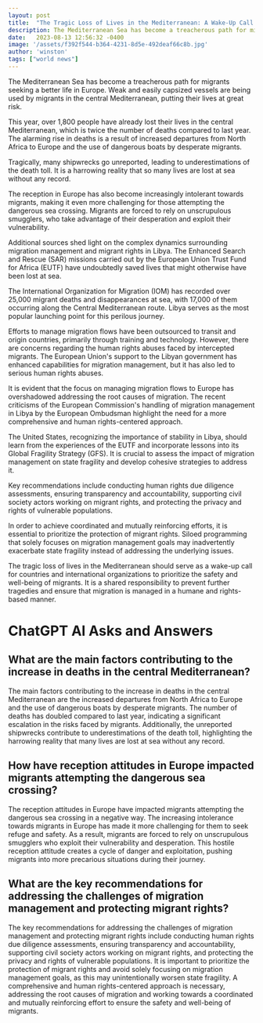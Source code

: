 ```yaml
---
layout: post
title:  "The Tragic Loss of Lives in the Mediterranean: A Wake-Up Call for Action"
description: The Mediterranean Sea has become a treacherous path for migrants seeking a better life in Europe. Over 1,800 people have already lost their lives this year, highlighting the urgent need for action.
date:   2023-08-13 12:56:32 -0400
image: '/assets/f392f544-b364-4231-8d5e-492deaf66c8b.jpg'
author: 'winston'
tags: ["world news"]
---
```


The Mediterranean Sea has become a treacherous path for migrants seeking a better life in Europe. Weak and easily capsized vessels are being used by migrants in the central Mediterranean, putting their lives at great risk.

This year, over 1,800 people have already lost their lives in the central Mediterranean, which is twice the number of deaths compared to last year. The alarming rise in deaths is a result of increased departures from North Africa to Europe and the use of dangerous boats by desperate migrants.

Tragically, many shipwrecks go unreported, leading to underestimations of the death toll. It is a harrowing reality that so many lives are lost at sea without any record.

The reception in Europe has also become increasingly intolerant towards migrants, making it even more challenging for those attempting the dangerous sea crossing. Migrants are forced to rely on unscrupulous smugglers, who take advantage of their desperation and exploit their vulnerability.

Additional sources shed light on the complex dynamics surrounding migration management and migrant rights in Libya. The Enhanced Search and Rescue (SAR) missions carried out by the European Union Trust Fund for Africa (EUTF) have undoubtedly saved lives that might otherwise have been lost at sea.

The International Organization for Migration (IOM) has recorded over 25,000 migrant deaths and disappearances at sea, with 17,000 of them occurring along the Central Mediterranean route. Libya serves as the most popular launching point for this perilous journey.

Efforts to manage migration flows have been outsourced to transit and origin countries, primarily through training and technology. However, there are concerns regarding the human rights abuses faced by intercepted migrants. The European Union's support to the Libyan government has enhanced capabilities for migration management, but it has also led to serious human rights abuses.

It is evident that the focus on managing migration flows to Europe has overshadowed addressing the root causes of migration. The recent criticisms of the European Commission's handling of migration management in Libya by the European Ombudsman highlight the need for a more comprehensive and human rights-centered approach.

The United States, recognizing the importance of stability in Libya, should learn from the experiences of the EUTF and incorporate lessons into its Global Fragility Strategy (GFS). It is crucial to assess the impact of migration management on state fragility and develop cohesive strategies to address it.

Key recommendations include conducting human rights due diligence assessments, ensuring transparency and accountability, supporting civil society actors working on migrant rights, and protecting the privacy and rights of vulnerable populations.

In order to achieve coordinated and mutually reinforcing efforts, it is essential to prioritize the protection of migrant rights. Siloed programming that solely focuses on migration management goals may inadvertently exacerbate state fragility instead of addressing the underlying issues.

The tragic loss of lives in the Mediterranean should serve as a wake-up call for countries and international organizations to prioritize the safety and well-being of migrants. It is a shared responsibility to prevent further tragedies and ensure that migration is managed in a humane and rights-based manner.


# ChatGPT AI Asks and Answers
## What are the main factors contributing to the increase in deaths in the central Mediterranean?
The main factors contributing to the increase in deaths in the central Mediterranean are the increased departures from North Africa to Europe and the use of dangerous boats by desperate migrants. The number of deaths has doubled compared to last year, indicating a significant escalation in the risks faced by migrants. Additionally, the unreported shipwrecks contribute to underestimations of the death toll, highlighting the harrowing reality that many lives are lost at sea without any record.

## How have reception attitudes in Europe impacted migrants attempting the dangerous sea crossing?
The reception attitudes in Europe have impacted migrants attempting the dangerous sea crossing in a negative way. The increasing intolerance towards migrants in Europe has made it more challenging for them to seek refuge and safety. As a result, migrants are forced to rely on unscrupulous smugglers who exploit their vulnerability and desperation. This hostile reception attitude creates a cycle of danger and exploitation, pushing migrants into more precarious situations during their journey.

## What are the key recommendations for addressing the challenges of migration management and protecting migrant rights?
The key recommendations for addressing the challenges of migration management and protecting migrant rights include conducting human rights due diligence assessments, ensuring transparency and accountability, supporting civil society actors working on migrant rights, and protecting the privacy and rights of vulnerable populations. It is important to prioritize the protection of migrant rights and avoid solely focusing on migration management goals, as this may unintentionally worsen state fragility. A comprehensive and human rights-centered approach is necessary, addressing the root causes of migration and working towards a coordinated and mutually reinforcing effort to ensure the safety and well-being of migrants.

